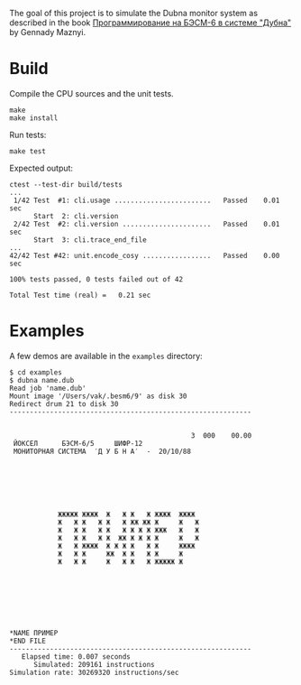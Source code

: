 The goal of this project is to simulate the Dubna monitor system as described in the book
[Программирование на БЭСМ-6 в системе "Дубна"](https://www.google.com/books/edition/%D0%9F%D1%80%D0%BE%D0%B3%D1%80%D0%B0%D0%BC%D0%BC%D0%B8%D1%80%D0%BE%D0%B2%D0%B0%D0%BD%D0%B8%D0%B5_%D0%BD%D0%B0_%D0%91/oVMWzgEACAAJ)
by Gennady Maznyi.

# Build

Compile the CPU sources and the unit tests.

```
make
make install
```

Run tests:
```
make test
```
Expected output:
```
ctest --test-dir build/tests
...
 1/42 Test  #1: cli.usage ........................   Passed    0.01 sec
      Start  2: cli.version
 2/42 Test  #2: cli.version ......................   Passed    0.01 sec
      Start  3: cli.trace_end_file
...
42/42 Test #42: unit.encode_cosy .................   Passed    0.00 sec

100% tests passed, 0 tests failed out of 42

Total Test time (real) =   0.21 sec
```

# Examples

A few demos are available in the `examples` directory:

```
$ cd examples
$ dubna name.dub
Read job 'name.dub'
Mount image '/Users/vak/.besm6/9' as disk 30
Redirect drum 21 to disk 30
------------------------------------------------------------


                                             3  000    00.00
 ЙОКСЕЛ      БЭСМ-6/5     ШИФР-12
 МОНИТОРНАЯ СИСТЕМА  ′Д У Б Н А′  -  20/10/88







            ЖЖЖЖЖ ЖЖЖЖ  Ж   Ж Ж   Ж ЖЖЖЖ  ЖЖЖЖ
            Ж   Ж Ж   Ж Ж   Ж ЖЖ ЖЖ Ж     Ж   Ж
            Ж   Ж Ж   Ж Ж   Ж Ж Ж Ж ЖЖЖ   Ж   Ж
            Ж   Ж Ж   Ж Ж  ЖЖ Ж Ж Ж Ж     Ж   Ж
            Ж   Ж ЖЖЖЖ  Ж Ж Ж Ж   Ж Ж     ЖЖЖЖ
            Ж   Ж Ж     ЖЖ  Ж Ж   Ж Ж     Ж
            Ж   Ж Ж     Ж   Ж Ж   Ж ЖЖЖЖЖ Ж








*NАМЕ ПРИМЕР
*ЕND FILЕ
------------------------------------------------------------
   Elapsed time: 0.007 seconds
      Simulated: 209161 instructions
Simulation rate: 30269320 instructions/sec
```
